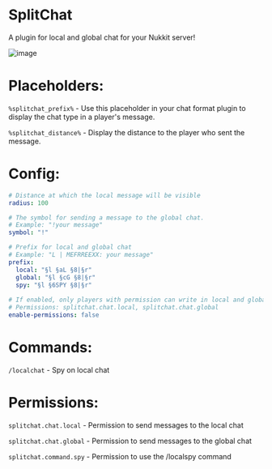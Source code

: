 # SplitChat
A plugin for local and global chat for your Nukkit server!

![image](https://user-images.githubusercontent.com/83061703/208570855-1c065f53-b62a-46f9-843a-0c2d134a96c1.png)

# Placeholders:

```%splitchat_prefix%``` - Use this placeholder in your chat format plugin to display the chat type in a player's message.

```%splitchat_distance%``` - Display the distance to the player who sent the message.

# Config:
```yml
# Distance at which the local message will be visible
radius: 100

# The symbol for sending a message to the global chat.
# Example: "!your message"
symbol: "!"

# Prefix for local and global chat 
# Example: "L | MEFRREEXX: your message" 
prefix:
  local: "§l §aL §8|§r"
  global: "§l §cG §8|§r"
  spy: "§l §6SPY §8|§r"
  
# If enabled, only players with permission can write in local and global chat.
# Permissions: splitchat.chat.local, splitchat.chat.global
enable-permissions: false
```

# Commands:

```/localchat``` - Spy on local chat


# Permissions: 

```splitchat.chat.local``` - Permission to send messages to the local chat

```splitchat.chat.global``` - Permission to send messages to the global chat

```splitchat.command.spy``` - Permission to use the /localspy command
